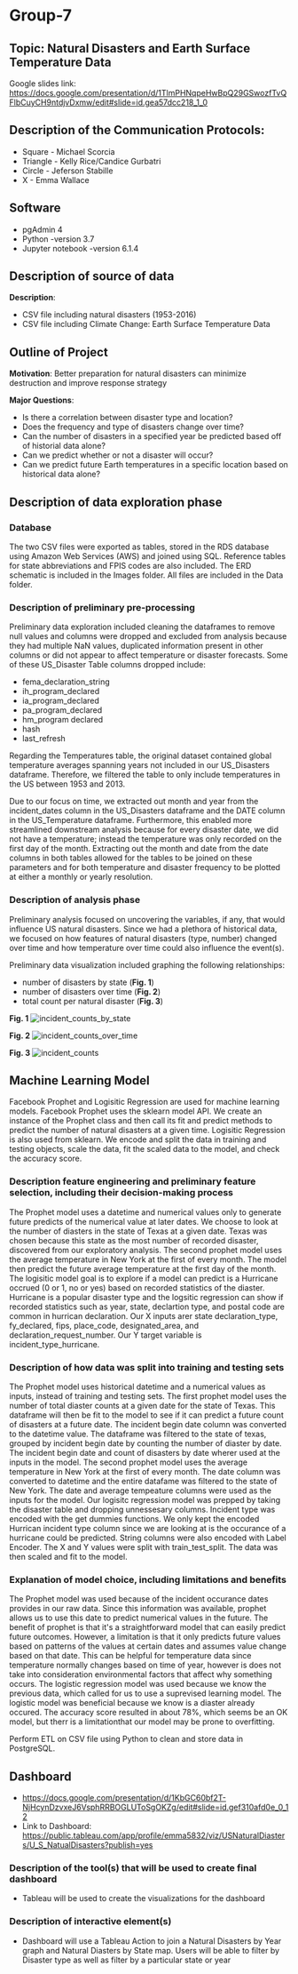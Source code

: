 # Group-7

## Topic: Natural Disasters and Earth Surface Temperature Data
Google slides link: https://docs.google.com/presentation/d/1TlmPHNqpeHwBpQ29GSwozfTvQFlbCuyCH9ntdjvDxmw/edit#slide=id.gea57dcc218_1_0

## Description of the Communication Protocols:

- Square - Michael Scorcia
- Triangle - Kelly Rice/Candice Gurbatri
- Circle - Jeferson Stabille
- X - Emma Wallace

## Software
- pgAdmin 4
- Python -version 3.7
- Jupyter notebook -version 6.1.4

## Description of source of data

**Description**:
* CSV file including natural disasters (1953-2016)
* CSV file including Climate Change: Earth Surface Temperature Data 

## Outline of Project

**Motivation**: 
Better preparation for natural disasters can minimize destruction and improve response strategy

**Major Questions**:
- Is there a correlation between disaster type and location?
- Does the frequency and type of disasters change over time?
- Can the number of disasters in a specified year be predicted based off of historial data alone? 
- Can we predict whether or not a disaster will occur?
- Can we predict future Earth temperatures in a specific location based on historical data alone?

## Description of data exploration phase

### Database
The two CSV files were exported as tables, stored in the RDS database using Amazon Web Services (AWS) and joined using SQL.
Reference tables for state abbreviations and FPIS codes are also included. The ERD schematic is included in the Images folder. All files are included in the Data folder.

### Description of preliminary pre-processing 
Preliminary data exploration included cleaning the dataframes to remove null values and columns were dropped and excluded from analysis because they had multiple NaN values, duplicated information present in other columns or did not appear to affect temperature or disaster forecasts. Some of these US_Disaster Table columns dropped include:
- fema_declaration_string
- ih_program_declared
- ia_program_declared
- pa_program_declared
- hm_program declared
- hash
- last_refresh

Regarding the Temperatures table, the original dataset contained global temperature averages spanning years not included in our US_Disasters dataframe. Therefore, we filtered the table to only include temperatures in the US between 1953 and 2013.

Due to our focus on time, we extracted out month and year from the incident_dates column in the US_Disasters dataframe and the DATE column in the US_Temperature dataframe. Furthermore, this enabled more streamlined downstream analysis because for every disaster date, we did not have a temperature; instead the temperature was only recorded on the first day of the month. Extracting out the month and date from the date columns in both tables allowed for the tables to be joined on these parameters and for both temperature and disaster frequency to be plotted at either a monthly or yearly resolution.

### Description of analysis phase 

Preliminary analysis focused on uncovering the variables, if any, that would influence US natural disasters. Since we had a plethora of historical data, we focused on how features of natural disasters (type, number) changed over time and how temperature over time could also influence the event(s).

Preliminary data visualization included graphing the following relationships:
* number of disasters by state (**Fig. 1**)
* number of disasters over time (**Fig. 2**)
* total count per natural disaster (**Fig. 3**)

**Fig. 1**
![incident_counts_by_state](https://user-images.githubusercontent.com/45336910/132601880-49945f70-8853-4f02-9cb6-5b4a41a6c1d3.png)

**Fig. 2**
![incident_counts_over_time](https://user-images.githubusercontent.com/45336910/132601919-6fa9ffdd-2335-49ce-ac28-1f8586b2fcdc.png)

**Fig. 3**
![incident_counts](https://user-images.githubusercontent.com/45336910/132602012-1f561a2a-1770-4ca8-a6e3-7af45dbc8c9f.png)


## Machine Learning Model

Facebook Prophet and Logisitic Regression are used for machine learning models. Facebook Prophet uses the sklearn model API. We create an instance of the Prophet class and then call its fit and predict methods to predict the number of natural disasters at a given time.  Logisitic Regression is also used from sklearn.  We encode and split the data in training and testing objects, scale the data, fit the scaled data to the model, and check the accuracy score.


### Description feature engineering and preliminary feature selection, including their decision-making process

The Prophet model uses a datetime and numerical values only to generate future predicts of the numerical value at later dates.  We choose to look at the number of diasters in the state of Texas at a given date.  Texas was chosen because this state as the most number of recorded disaster, discovered from our exploratory analysis. The second prophet model uses the average temperature in New York at the first of every month.   The model then predict the future average temperature at the first day of the month.  The logisitic model goal is to explore if a model can predict is a Hurricane occrued (0 or 1, no or yes) based on recorded statistics of the diaster.  Hurricane is a popular disaster type and the logsitic regression can show if recorded statistics such as year, state, declartion type, and postal code are common in hurrican declaration. Our X inputs arer state	declaration_type, fy_declared,	fips, place_code, designated_area, and declaration_request_number.  Our Y target variable is incident_type_hurricane.

###  Description of how data was split into training and testing sets 

The Prophet model uses historical datetime and a numerical values as inputs, instead of training and testing sets.  The first prophet model uses the number of total diaster counts at a given date for the state of Texas.  This dataframe will then be fit to the model to see if it can predict a future count of disasters at a future date.  The incident begin date column was converted to the datetime value.  The dataframe was filtered to the state of texas, grouped by incident begin date by counting the number of diaster by date.  The incident begin date and count of disasters by date wherer used at the inputs in the model.  The second prophet model uses the average temperature in New York at the first of every month.  The date column was converted to datetime and the entire datafame was filtered to the state of New York.  The date and average tempeature columns were used as the inputs for the model.  Our logisitc regression model was prepped by taking the disaster table and dropping unnessesary columns.  Incident type was encoded with the get dummies functions.  We only kept the encoded Hurrican incident type column since we are looking at is the occurance of a hurricane could be predicted.  String columns were also encoded with Label Encoder.  The X and Y values were split with train_test_split. The data was then scaled and fit to the model.  

### Explanation of model choice, including limitations and benefits

The Prophet model was used because of the incident occurance dates provides in our raw data.  Since this information was available, prophet allows us to use this date to predict numerical values in the future.  The benefit of prophet is that it's a straightforward model that can easily predict future outcomes.  However, a limitation is that it only predicts future values based on patterns of the values at certain dates and assumes value change based on that date.  This can be helpful for temperature data since temperature normally changes based on time of year, however is does not take into consideration environmental factors that affect why something occurs.  The logistic regression model was used because we know the previous data, which called for us to use a suprevised learning model.  The logistic model was beneficial because we know is a diaster already occured.  The accuracy score resulted in about 78%, which seems be an OK model, but therr is a limitationthat our model may be prone to overfitting.


Perform ETL on CSV file using Python to clean and store data in PostgreSQL.

## Dashboard
- https://docs.google.com/presentation/d/1KbGC60bf2T-NjHcynDzvxeJ6VsphRRBOGLUToSgOKZg/edit#slide=id.gef310afd0e_0_12
- Link to Dashboard: https://public.tableau.com/app/profile/emma5832/viz/USNaturalDiasters/U_S_NatualDisasters?publish=yes

### Description of the tool(s) that will be used to create final dashboard
- Tableau will be used to create the visualizations for the dashboard

### Description of interactive element(s)
- Dashboard will use a Tableau Action to join a Natural Disasters by Year graph and Natural Diasters by State map. Users will be able to filter by Disaster type as well as filter by a particular state or year 
